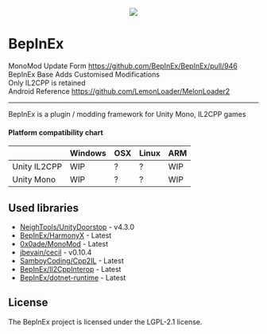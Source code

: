 ﻿<p align="center">
    <img src="https://avatars2.githubusercontent.com/u/39589027?s=256">
</p>

# BepInEx

MonoMod Update Form https://github.com/BepInEx/BepInEx/pull/946  
BepInEx Base Adds Customised Modifications  
Only IL2CPP is retained  
Android Reference https://github.com/LemonLoader/MelonLoader2  


---

BepInEx is a plugin / modding framework for Unity Mono, IL2CPP games

#### Platform compatibility chart

|              | Windows | OSX | Linux | ARM |
|--------------|---------|-----|-------|-----|
| Unity IL2CPP | WIP     | ?   | ?     | WIP |
| Unity Mono   | WIP     | ?   | ?     | WIP |

## Used libraries

- [NeighTools/UnityDoorstop](https://github.com/NeighTools/UnityDoorstop) - v4.3.0
- [BepInEx/HarmonyX](https://github.com/BepInEx/HarmonyX) - Latest
- [0x0ade/MonoMod](https://github.com/0x0ade/MonoMod) - Latest
- [jbevain/cecil](https://github.com/jbevain/cecil) - v0.10.4
- [SamboyCoding/Cpp2IL](https://github.com/SamboyCoding/Cpp2IL) - Latest
- [BepInEx/Il2CppInterop](https://github.com/BepInEx/Il2CppInterop) - Latest
- [BepInEx/dotnet-runtime](https://github.com/BepInEx/dotnet-runtime) - Latest

## License

The BepInEx project is licensed under the LGPL-2.1 license.
